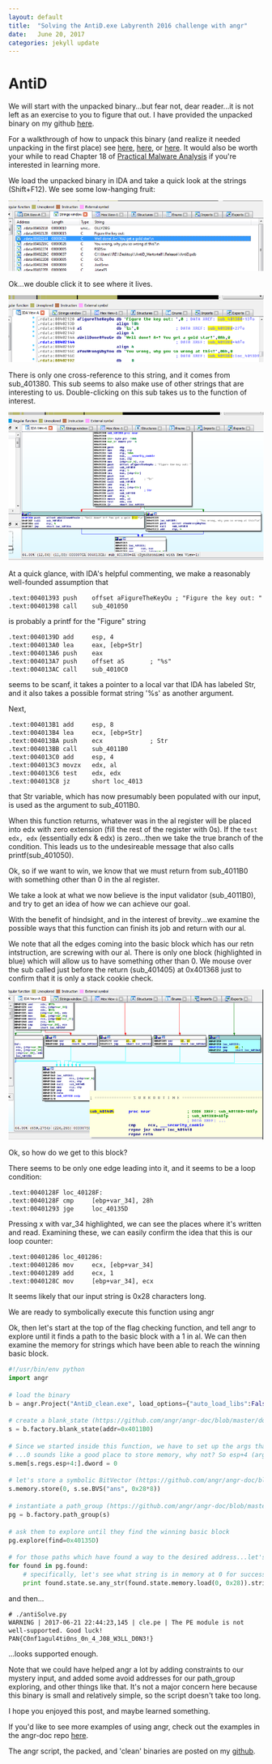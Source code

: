 ```yaml
---
layout: default
title:  "Solving the AntiD.exe Labyrenth 2016 challenge with angr"
date:   June 20, 2017
categories: jekyll update
---
```


# AntiD

We will start with the unpacked binary...but fear not, dear reader...it is not left as an exercise to you to figure that out. I have provided the unpacked binary on my github [here](https://github.com/fevral/theJunkyard/tree/master/angr/blog/AntiD). 

For a walkthrough of how to unpack this binary (and realize it needed unpacking in the first place) see [here](https://researchcenter.paloaltonetworks.com/20/labyrenth-capture-the-flag-ctf-windows-track-1-6-solutions/), [here](https://jmprsp.wordpress.com/20/31/labyrenth-windows-track-challenge-1/), or [here](http://www.ghettoforensics.com/2016/08/running-labyrenth-unit-42-ctf.html). It would also be worth your while to read Chapter 18 of [Practical Malware Analysis](https://www.nostarch.com/malware) if you're interested in learning more.

We load the unpacked binary in IDA and take a quick look at the strings (Shift+F12). We see some low-hanging fruit:

![strings-IDA](/images/labyrenth2016/windows/1-strings-IDA.png)

Ok...we double click it to see where it lives.

![strings-xref](/images/labyrenth2016/windows/1-strings-xref.png)

There is only one cross-reference to this string, and it comes from sub_401380. This sub seems to also make use of other strings that are interesting to us. Double-clicking on this sub takes us to the function of interest.

![flag-main](/images/labyrenth2016/windows/1-flag-main.png)

At a quick glance, with IDA's helpful commenting, we make a reasonably well-founded assumption that

```
.text:00401393 push    offset aFigureTheKeyOu ; "Figure the key out: "
.text:00401398 call    sub_401050
```

is probably a printf for the "Figure" string

```
.text:0040139D add     esp, 4
.text:004013A0 lea     eax, [ebp+Str]
.text:004013A6 push    eax
.text:004013A7 push    offset aS       ; "%s"
.text:004013AC call    sub_4010C0
```

seems to be scanf, it takes a pointer to a local var that IDA has labeled Str, and it also takes a possible format string '%s' as another argument.


Next,

```
.text:004013B1 add     esp, 8
.text:004013B4 lea     ecx, [ebp+Str]
.text:004013BA push    ecx             ; Str
.text:004013BB call    sub_4011B0
.text:004013C0 add     esp, 4
.text:004013C3 movzx   edx, al
.text:004013C6 test    edx, edx
.text:004013C8 jz      short loc_4013
```

that Str variable, which has now presumably been populated with our input, is used as the argument to sub_4011B0.

When this function returns, whatever was in the al register will be placed into edx with zero extension (fill the rest of the register with 0s). If the `test edx, edx`  (essentially edx & edx) is zero...then we take the true branch of the condition. This leads us to the undesireable message that also calls printf(sub_401050).

Ok, so if we want to win, we know that we must return from sub_4011B0 with something other than 0 in the al register.

We take a look at what we now believe is the input validator (sub_4011B0), and try to get an idea of how we can achieve our goal.

With the benefit of hindsight, and in the interest of brevity...we examine the possible ways that this function can finish its job and return with our al.

We note that all the edges coming into the basic block which has our retn intstruction, are screwing with our al. There is only one block (highlighted in blue) which will allow us to have something other than 0. We mouse over the sub called just before the return (sub_401405) at 0x401368 just to confirm that it is only a stack cookie check.

![blocks-exit](/images/labyrenth2016/windows/1-blocks-exit.png)

Ok, so how do we get to this block?

There seems to be only one edge leading into it, and it seems to be a loop condition:

```
.text:0040128F loc_40128F:
.text:0040128F cmp     [ebp+var_34], 28h
.text:00401293 jge     loc_40135D
```

Pressing x with var_34 highlighted, we can see the places where it's written and read. Examining these, we can easily confirm the idea that this is our loop counter:

```
.text:00401286 loc_401286:
.text:00401286 mov     ecx, [ebp+var_34]
.text:00401289 add     ecx, 1
.text:0040128C mov     [ebp+var_34], ecx
```

It seems likely that our input string is 0x28 characters long.

We are ready to symbolically execute this function using angr

Ok, then let's start at the top of the flag checking function, and tell angr to explore until it finds a path to the basic block with a 1 in al. We can then examine the memory for strings which have been able to reach the winning basic block.

```python
#!/usr/bin/env python
import angr

# load the binary
b = angr.Project("AntiD_clean.exe", load_options={"auto_load_libs":False})

# create a blank_state (https://github.com/angr/angr-doc/blob/master/docs/toplevel.md#the-factory) at the top of the flag checking function
s = b.factory.blank_state(addr=0x4011B0)

# Since we started inside this function, we have to set up the args that were pushed on to the stack from the previous function
# ...0 sounds like a good place to store memory, why not? So esp+4 (arg0) shall be found at 0
s.mem[s.regs.esp+4:].dword = 0

# let's store a symbolic BitVector (https://github.com/angr/angr-doc/blob/master/docs/claripy.md#claripy-asts) large enough (0x28 * 8 bits) for the proper input (based on the loop exit conditions at 0x40128F
s.memory.store(0, s.se.BVS("ans", 0x28*8))

# instantiate a path_group (https://github.com/angr/angr-doc/blob/master/docs/pathgroups.md)
pg = b.factory.path_group(s)

# ask them to explore until they find the winning basic block
pg.explore(find=0x40135D)

# for those paths which have found a way to the desired address...let's examine their state
for found in pg.found:
    # specifically, let's see what string is in memory at 0 for successful paths
    print found.state.se.any_str(found.state.memory.load(0, 0x28)).strip('\0')
```

and then...

```
# ./antiSolve.py 
WARNING | 2017-06-21 22:44:23,145 | cle.pe | The PE module is not well-supported. Good luck!
PAN{C0nf1agul4ti0ns_0n_4_J08_W3LL_D0N3!}
```

...looks supported enough.

Note that we could have helped angr a lot by adding constraints to our mystery input, and added some avoid addresses for our path_group exploring, and other things like that. It's not a major concern here because this binary is small and relatively simple, so the script doesn't take too long.

I hope you enjoyed this post, and maybe learned something.

If you'd like to see more examples of using angr, check out the examples in the angr-doc repo [here](https://github.com/angr/angr-doc/tree/master/examples).

The angr script, the packed, and 'clean' binaries are posted on my [github](https://github.com/fevral/theJunkyard/tree/master/angr/blog/AntiD/).
